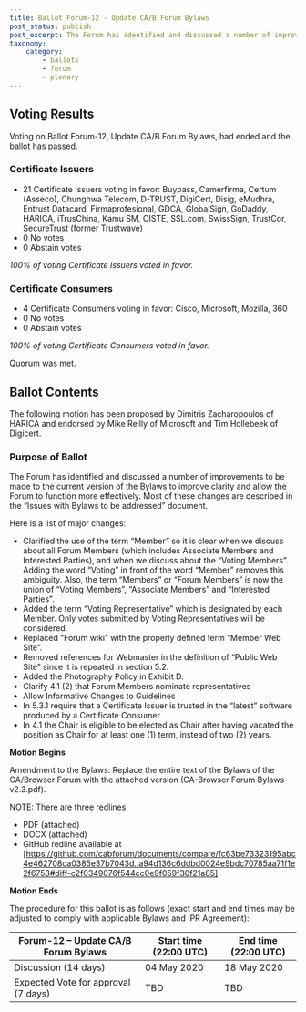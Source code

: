```yaml
---
title: Ballot Forum-12 - Update CA/B Forum Bylaws
post_status: publish
post_excerpt: The Forum has identified and discussed a number of improvements to be made to the current version of the Bylaws to improve clarity and allow the Forum to function more effectively.
taxonomy:
    category: 
        - ballots
        - forum
        - plenary
---
```


## Voting Results ##

Voting on Ballot Forum-12, Update CA/B Forum Bylaws, had ended and the ballot has passed.

### Certificate Issuers ###

* 21 Certificate Issuers voting in favor: Buypass, Camerfirma, Certum (Asseco), Chunghwa Telecom, D-TRUST, DigiCert, Disig, eMudhra, Entrust Datacard, Firmaprofesional, GDCA, GlobalSign, GoDaddy, HARICA, iTrusChina, Kamu SM, OISTE, SSL.com, SwissSign, TrustCor, SecureTrust (former Trustwave)
* 0 No votes
* 0 Abstain votes

*100% of voting Certificate Issuers voted in favor.*

### Certificate Consumers ###

* 4 Certificate Consumers voting in favor: Cisco, Microsoft, Mozilla, 360
* 0 No votes
* 0 Abstain votes

*100% of voting Certificate Consumers voted in favor.*

Quorum was met.

## Ballot Contents ##

The following motion has been proposed by Dimitris Zacharopoulos of HARICA and endorsed by Mike Reilly of Microsoft and Tim Hollebeek of Digicert.

### Purpose of Ballot ###

The Forum has identified and discussed a number of improvements to be made to the current version of the Bylaws to improve clarity and allow the Forum to function more effectively. Most of these changes are described in the “Issues with Bylaws to be addressed” document.

Here is a list of major changes:

* Clarified the use of the term “Member” so it is clear when we discuss about all Forum Members (which includes Associate Members and Interested Parties), and when we discuss about the “Voting Members”. Adding the word “Voting” in front of the word “Member” removes this ambiguity. Also, the term “Members” or “Forum Members” is now the union of “Voting Members”, “Associate Members” and “Interested Parties”.
* Added the term “Voting Representative” which is designated by each Member. Only votes submitted by Voting Representatives will be considered.
* Replaced “Forum wiki” with the properly defined term “Member Web Site”.
* Removed references for Webmaster in the definition of “Public Web Site” since it is repeated in section 5.2.
* Added the Photography Policy in Exhibit D.
* Clarify 4.1 (2) that Forum Members nominate representatives
* Allow Informative Changes to Guidelines
* In 5.3.1 require that a Certificate Issuer is trusted in the “latest” software produced by a Certificate Consumer
* In 4.1 the Chair is eligible to be elected as Chair after having vacated the position as Chair for at least one (1) term, instead of two (2) years.

**Motion Begins**

Amendment to the Bylaws: Replace the entire text of the Bylaws of the CA/Browser Forum with the attached version (CA-Browser Forum Bylaws v2.3.pdf).

NOTE: There are three redlines

* PDF (attached)
* DOCX (attached)
* GitHub redline available at [https://github.com/cabforum/documents/compare/fc63be73323195abc4e462708ca0385e37b7043d..a94d136c6ddbd0024e9bdc70785aa71f1e2f6753#diff-c2f0349076f544cc0e9f059f30f21a85]

**Motion Ends**

The procedure for this ballot is as follows (exact start and end times may be adjusted to comply with applicable Bylaws and IPR Agreement):

Forum-12 – Update CA/B Forum Bylaws | Start time (22:00 UTC) | End time (22:00 UTC)
------------------------------------|------------------------|---------------------
Discussion (14 days) | 04 May 2020 | 18 May 2020
Expected Vote for approval (7 days) | TBD | TBD
